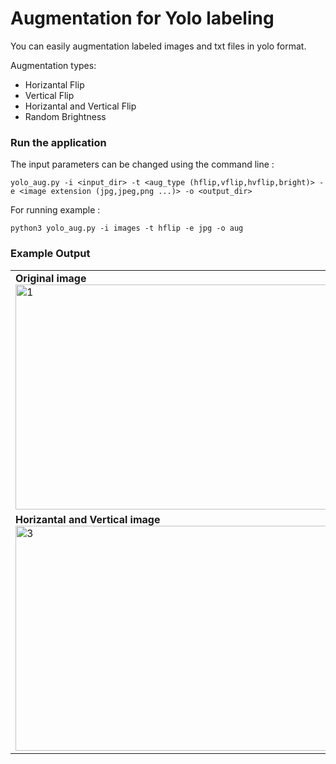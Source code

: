 # Augmentation for Yolo labeling
 
You can easily augmentation labeled images and txt files in yolo format.

Augmentation types:
- Horizantal Flip
- Vertical Flip
- Horizantal and Vertical Flip
- Random Brightness


### Run the application

The input parameters can be changed using the command line :
~~~
yolo_aug.py -i <input_dir> -t <aug_type (hflip,vflip,hvflip,bright)> -e <image extension (jpg,jpeg,png ...)> -o <output_dir>
~~~~~~~~~
For running example :
~~~~
python3 yolo_aug.py -i images -t hflip -e jpg -o aug
~~~~~~~~~

### Example Output

<table>
  <tr>
    <td> <b>Original image </b> <img src="https://github.com/MehmetOKUYAR/Augmentation_for_Yolo_labeling/blob/main/aug_example/example/frame_007252.jpg" alt="1" width = 640px height = 360px ></td>
    <td><b>Vertical image </b><img src="https://github.com/MehmetOKUYAR/Augmentation_for_Yolo_labeling/blob/main/aug_example/example/horizantal.png" alt="2" width = 640px height = 360px></td>
   </tr>
   
   <tr>
      <td><b>Horizantal and Vertical image </b><img src="https://github.com/MehmetOKUYAR/Augmentation_for_Yolo_labeling/blob/main/aug_example/example/horizantal_and_vertical.png" alt="3" width = 640px height = 360px></td>
      <td><b>Horizantal image </b><img src="https://github.com/MehmetOKUYAR/Augmentation_for_Yolo_labeling/blob/main/aug_example/example/vertical.png" alt="4" width = 640px height = 360px>
  </td>
  </tr>
</table>
